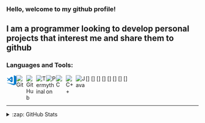 ### Hello, welcome to my github profile!

## I am a programmer looking to develop personal projects that interest me and share them to github 

### Languages and Tools:

[<img align="left" alt="Visual Studio Code" width="26px" src="https://raw.githubusercontent.com/github/explore/80688e429a7d4ef2fca1e82350fe8e3517d3494d/topics/visual-studio-code/visual-studio-code.png" />]
[<img align="left" alt="Git" width="26px" src="https://raw.githubusercontent.com/jmnote/z-icons/master/svg/git.svg" />]
[<img align="left" alt="GitHub" width="26px" src="https://raw.githubusercontent.com/jmnote/z-icons/master/svg/github.svg" />]
[<img align="left" alt="Terminal" width="26px" src="https://raw.githubusercontent.com/jmnote/z-icons/master/svg/bash.svg" />]
[<img align="left" alt="Python" width="26px" src="https://raw.githubusercontent.com/jmnote/z-icons/master/svg/python.svg" />]
[<img align="left" alt="C" width="26px" src="https://raw.githubusercontent.com/jmnote/z-icons/master/svg/c.svg" />]
[<img align="left" alt="C++" width="26px" src="https://raw.githubusercontent.com/jmnote/z-icons/master/svg/cpp.svg" />]
[<img align="left" alt="Java" width="26px" src="https://raw.githubusercontent.com/jmnote/z-icons/master/svg/java.svg" />]

<br />
<br />

---

<details>
  <summary>:zap: GitHub Stats</summary>

  <img align="left" alt="L-Holmes' GitHub Stats" src="https://github-readme-stats.vercel.app/api?username=L-Holmes&count_private=true&show_icons=true&theme=gotham&include_all_commits" />

</details>